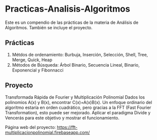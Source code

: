 # Practicas-Analisis-Algoritmos
Este es un compendio de las prácticas de la materia de Análisis de Algoritmos. También se incluye el proyecto. 


## Prácticas
1. Métdos de ordenamiento: Burbuja, Inserción, Selección, Shell, Tree, Merge, Quick, Heap
2. Métodos de Búsqueda: Árbol Binario, Secuencia Lineal, Binario, Exponencial y Fibonnacci

## Proyecto
Transformada Rápida de Fourier y Multiplicación Polinomial
Dados los polinomios A(x) y B(x), encontrar C(x)=A(x)B(x). Un enfoque ordinario del algoritmo estaría en orden cuadrático, pero gracias a la FFT (Fast Fourier Transformation), esto puede ser mejorado. Aplicar el paradigma Divide y Vencerás para este objetivo y mostrar el funcionamiento.

Página web del proyecto: https://fft-multiplicacionpolinomial.firebaseapp.com/ 
